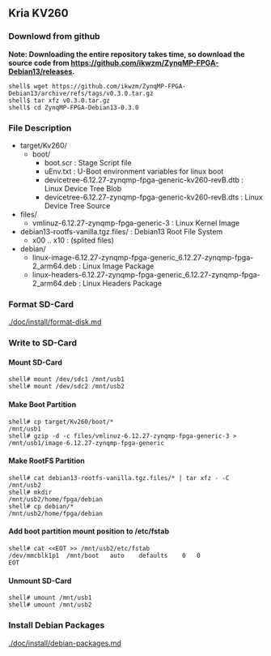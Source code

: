## Kria KV260

### Downlowd from github

**Note: Downloading the entire repository takes time, so download the source code from https://github.com/ikwzm/ZynqMP-FPGA-Debian13/releases.**

```console
shell$ wget https://github.com/ikwzm/ZynqMP-FPGA-Debian13/archive/refs/tags/v0.3.0.tar.gz
shell$ tar xfz v0.3.0.tar.gz
shell$ cd ZynqMP-FPGA-Debian13-0.3.0
```

### File Description

 * target/Kv260/
   + boot/
     - boot.scr                                                 : Stage Script file
     - uEnv.txt                                                 : U-Boot environment variables for linux boot
     - devicetree-6.12.27-zynqmp-fpga-generic-kv260-revB.dtb    : Linux Device Tree Blob   
     - devicetree-6.12.27-zynqmp-fpga-generic-kv260-revB.dts    : Linux Device Tree Source
 * files/
     - vmlinuz-6.12.27-zynqmp-fpga-generic-3                    : Linux Kernel Image
 * debian13-rootfs-vanilla.tgz.files/                           : Debian13 Root File System
   + x00 .. x10                                                 : (splited files)
 * debian/
   - linux-image-6.12.27-zynqmp-fpga-generic_6.12.27-zynqmp-fpga-2_arm64.deb   : Linux Image Package
   - linux-headers-6.12.27-zynqmp-fpga-generic_6.12.27-zynqmp-fpga-2_arm64.deb : Linux Headers Package
 
### Format SD-Card

[./doc/install/format-disk.md](format-disk.md)

### Write to SD-Card

#### Mount SD-Card

```console
shell# mount /dev/sdc1 /mnt/usb1
shell# mount /dev/sdc2 /mnt/usb2
```
#### Make Boot Partition

```console
shell# cp target/Kv260/boot/*                                   /mnt/usb1
shell# gzip -d -c files/vmlinuz-6.12.27-zynqmp-fpga-generic-3 > /mnt/usb1/image-6.12.27-zynqmp-fpga-generic
```

#### Make RootFS Partition

```console
shell# cat debian13-rootfs-vanilla.tgz.files/* | tar xfz - -C /mnt/usb2
shell# mkdir                                                  /mnt/usb2/home/fpga/debian
shell# cp debian/*                                            /mnt/usb2/home/fpga/debian
```

#### Add boot partition mount position to /etc/fstab

```console
shell# cat <<EOT >> /mnt/usb2/etc/fstab
/dev/mmcblk1p1	/mnt/boot	auto	defaults	0	0
EOT
```

#### Unmount SD-Card

```console
shell# umount /mnt/usb1
shell# umount /mnt/usb2
```

### Install Debian Packages

[./doc/install/debian-packages.md](debian-packages.md)
